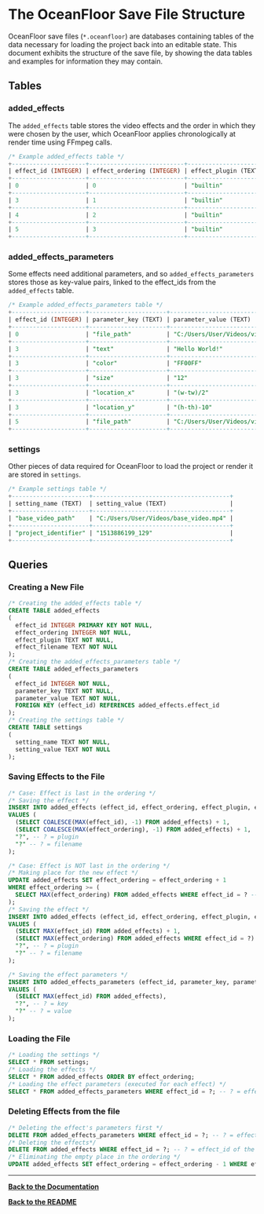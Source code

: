 # The OceanFloor Save File Structure

OceanFloor save files (`*.oceanfloor`) are databases containing tables of the data necessary for loading the project back into an editable state. This document exhibits the structure of the save file, by showing the data tables and examples for information they may contain.

## Tables

### added_effects

The `added_effects` table stores the video effects and the order in which they were chosen by the user, which OceanFloor applies chronologically at render time using FFmpeg calls.

```sql
/* Example added_effects table */
+---------------------+---------------------------+----------------------+------------------------+
| effect_id (INTEGER) | effect_ordering (INTEGER) | effect_plugin (TEXT) | effect_filename (TEXT) |
+---------------------+---------------------------+----------------------+------------------------+
| 0                   | 0                         | "builtin"            | "ADD_VIDEO"            |
+---------------------+---------------------------+----------------------+------------------------+
| 3                   | 1                         | "builtin"            | "TEXT"                 |
+---------------------+---------------------------+----------------------+------------------------+
| 4                   | 2                         | "builtin"            | "MUTE"                 |
+---------------------+---------------------------+----------------------+------------------------+
| 5                   | 3                         | "builtin"            | "ADD_VIDEO"            |
+---------------------+---------------------------+----------------------+------------------------+
```

### added_effects_parameters

Some effects need additional parameters, and so `added_effects_parameters` stores those as key-value pairs, linked to the effect_ids from the `added_effects` table.

```sql
/* Example added_effects_parameters table */
+---------------------+----------------------+-------------------------------------+
| effect_id (INTEGER) | parameter_key (TEXT) | parameter_value (TEXT)              |
+---------------------+----------------------+-------------------------------------+
| 0                   | "file_path"          | "C:/Users/User/Videos/video_01.mp4" |
+---------------------+----------------------+-------------------------------------+
| 3                   | "text"               | "Hello World!"                      |
+---------------------+----------------------+-------------------------------------+
| 3                   | "color"              | "FF00FF"                            |
+---------------------+----------------------+-------------------------------------+
| 3                   | "size"               | "12"                                |
+---------------------+----------------------+-------------------------------------+
| 3                   | "location_x"         | "(w-tw)/2"                          |
+---------------------+----------------------+-------------------------------------+
| 3                   | "location_y"         | "(h-th)-10"                         |
+---------------------+----------------------+-------------------------------------+
| 5                   | "file_path"          | "C:/Users/User/Videos/video_02.mp4" |
+---------------------+----------------------+-------------------------------------+
```

### settings

Other pieces of data required for OceanFloor to load the project or render it are stored in `settings`.

```sql
/* Example settings table */
+----------------------+---------------------------------------+
| setting_name (TEXT)  | setting_value (TEXT)                  |
+----------------------+---------------------------------------+
| "base_video_path"    | "C:/Users/User/Videos/base_video.mp4" |
+----------------------+---------------------------------------+
| "project_identifier" | "1513886199_129"                      |
+----------------------+---------------------------------------+
```

## Queries

### Creating a New File

```sql
/* Creating the added_effects table */
CREATE TABLE added_effects
(
  effect_id INTEGER PRIMARY KEY NOT NULL,
  effect_ordering INTEGER NOT NULL,
  effect_plugin TEXT NOT NULL,
  effect_filename TEXT NOT NULL
);
/* Creating the added_effects_parameters table */
CREATE TABLE added_effects_parameters
(
  effect_id INTEGER NOT NULL,
  parameter_key TEXT NOT NULL,
  parameter_value TEXT NOT NULL,
  FOREIGN KEY (effect_id) REFERENCES added_effects.effect_id
);
/* Creating the settings table */
CREATE TABLE settings
(
  setting_name TEXT NOT NULL,
  setting_value TEXT NOT NULL
);
```

### Saving Effects to the File

```sql
/* Case: Effect is last in the ordering */
/* Saving the effect */
INSERT INTO added_effects (effect_id, effect_ordering, effect_plugin, effect_filename)
VALUES (
  (SELECT COALESCE(MAX(effect_id), -1) FROM added_effects) + 1,
  (SELECT COALESCE(MAX(effect_ordering), -1) FROM added_effects) + 1,
  "?", -- ? = plugin
  "?" -- ? = filename
);

/* Case: Effect is NOT last in the ordering */
/* Making place for the new effect */
UPDATE added_effects SET effect_ordering = effect_ordering + 1
WHERE effect_ordering >= (
  SELECT MAX(effect_ordering) FROM added_effects WHERE effect_id = ? -- ? = effect_id of the successor
);
/* Saving the effect */
INSERT INTO added_effects (effect_id, effect_ordering, effect_plugin, effect_filename)
VALUES (
  (SELECT MAX(effect_id) FROM added_effects) + 1,
  (SELECT MAX(effect_ordering) FROM added_effects WHERE effect_id = ?) - 1, -- ? = effect_id of the successor
  "?", -- ? = plugin
  "?" -- ? = filename
);

/* Saving the effect parameters */
INSERT INTO added_effects_parameters (effect_id, parameter_key, parameter_value)
VALUES (
  (SELECT MAX(effect_id) FROM added_effects),
  "?", -- ? = key
  "?" -- ? = value
);
```

### Loading the File

```sql
/* Loading the settings */
SELECT * FROM settings;
/* Loading the effects */
SELECT * FROM added_effects ORDER BY effect_ordering;
/* Loading the effect parameters (executed for each effect) */
SELECT * FROM added_effects_parameters WHERE effect_id = ?; -- ? = effect_id of the effect
```

### Deleting Effects from the file

```sql
/* Deleting the effect's parameters first */
DELETE FROM added_effects_parameters WHERE effect_id = ?; -- ? = effect_id of the effect
/* Deleting the effects*/
DELETE FROM added_effects WHERE effect_id = ?; -- ? = effect_id of the effect
/* Eliminating the empty place in the ordering */
UPDATE added_effects SET effect_ordering = effect_ordering - 1 WHERE effect_ordering > ?; -- ? = ordering of the effect
```

--------------------------------------------------------------------------------

**[Back to the Documentation](../documentation.md)**

**[Back to the README](../readme.md)**
